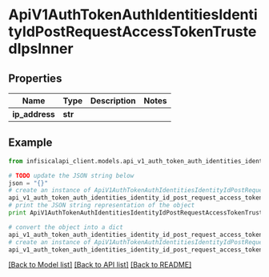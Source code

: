 # ApiV1AuthTokenAuthIdentitiesIdentityIdPostRequestAccessTokenTrustedIpsInner


## Properties
Name | Type | Description | Notes
------------ | ------------- | ------------- | -------------
**ip_address** | **str** |  | 

## Example

```python
from infisicalapi_client.models.api_v1_auth_token_auth_identities_identity_id_post_request_access_token_trusted_ips_inner import ApiV1AuthTokenAuthIdentitiesIdentityIdPostRequestAccessTokenTrustedIpsInner

# TODO update the JSON string below
json = "{}"
# create an instance of ApiV1AuthTokenAuthIdentitiesIdentityIdPostRequestAccessTokenTrustedIpsInner from a JSON string
api_v1_auth_token_auth_identities_identity_id_post_request_access_token_trusted_ips_inner_instance = ApiV1AuthTokenAuthIdentitiesIdentityIdPostRequestAccessTokenTrustedIpsInner.from_json(json)
# print the JSON string representation of the object
print ApiV1AuthTokenAuthIdentitiesIdentityIdPostRequestAccessTokenTrustedIpsInner.to_json()

# convert the object into a dict
api_v1_auth_token_auth_identities_identity_id_post_request_access_token_trusted_ips_inner_dict = api_v1_auth_token_auth_identities_identity_id_post_request_access_token_trusted_ips_inner_instance.to_dict()
# create an instance of ApiV1AuthTokenAuthIdentitiesIdentityIdPostRequestAccessTokenTrustedIpsInner from a dict
api_v1_auth_token_auth_identities_identity_id_post_request_access_token_trusted_ips_inner_from_dict = ApiV1AuthTokenAuthIdentitiesIdentityIdPostRequestAccessTokenTrustedIpsInner.from_dict(api_v1_auth_token_auth_identities_identity_id_post_request_access_token_trusted_ips_inner_dict)
```
[[Back to Model list]](../README.md#documentation-for-models) [[Back to API list]](../README.md#documentation-for-api-endpoints) [[Back to README]](../README.md)


